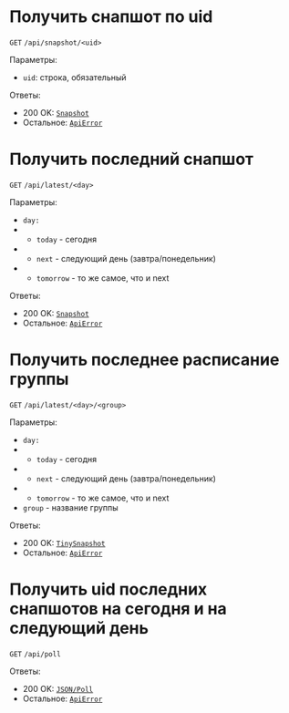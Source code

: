 # Получить снапшот по uid
`GET` `/api/snapshot/<uid>`

Параметры:
* `uid`: строка, обязательный

Ответы:
* 200 OK: [`Snapshot`](https://github.com/pashokitsme/maiq-web-api/blob/master/docs/api_returns.md#jsonsnapshot)
* Остальное: [`ApiError`](https://github.com/pashokitsme/maiq-web-api/blob/master/docs/api_returns.md#jsonapierror)
  
# Получить последний снапшот
`GET` `/api/latest/<day>`

Параметры:
* `day:` 
* * `today` - сегодня
* * `next` - следующий день (завтра/понедельник)
* * `tomorrow` - то же самое, что и next

Ответы:
* 200 OK: [`Snapshot`](https://github.com/pashokitsme/maiq-web-api/blob/master/docs/api_returns.md#jsonsnapshot)
* Остальное: [`ApiError`](https://github.com/pashokitsme/maiq-web-api/blob/master/docs/api_returns.md#jsonapierror)

# Получить последнее расписание группы
`GET` `/api/latest/<day>/<group>`

Параметры:
* `day:` 
* * `today` - сегодня
* * `next` - следующий день (завтра/понедельник)
* * `tomorrow` - то же самое, что и next
* `group` - название группы

Ответы:
* 200 OK: [`TinySnapshot`](https://github.com/pashokitsme/maiq-web-api/blob/master/docs/api_returns.md#jsontinysnapshot)
* Остальное: [`ApiError`](https://github.com/pashokitsme/maiq-web-api/blob/master/docs/api_returns.md#jsonapierror)

# Получить uid последних снапшотов на сегодня и на следующий день
`GET` `/api/poll`

Ответы:
* 200 OK: [`JSON/Poll`](https://github.com/pashokitsme/maiq-web-api/blob/master/docs/api_returns.md#jsonpoll)
* Остальное: [`ApiError`](https://github.com/pashokitsme/maiq-web-api/blob/master/docs/api_returns.md#jsonapierror)